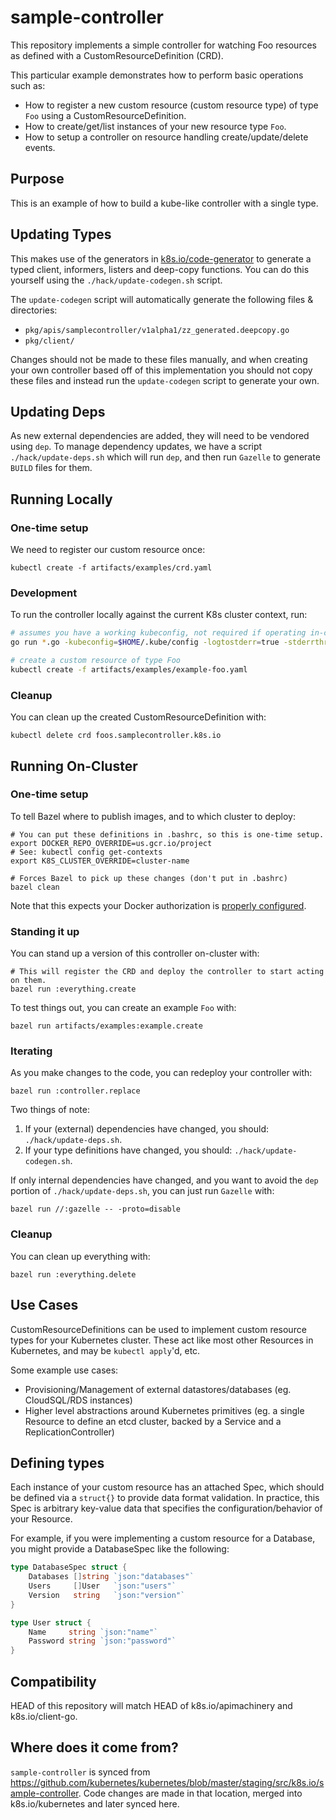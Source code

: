 # sample-controller

This repository implements a simple controller for watching Foo resources as
defined with a CustomResourceDefinition (CRD).

This particular example demonstrates how to perform basic operations such as:

* How to register a new custom resource (custom resource type) of type `Foo` using a CustomResourceDefinition.
* How to create/get/list instances of your new resource type `Foo`.
* How to setup a controller on resource handling create/update/delete events.

## Purpose

This is an example of how to build a kube-like controller with a single type.

## Updating Types 

This makes use of the generators in [k8s.io/code-generator](https://github.com/kubernetes/code-generator)
to generate a typed client, informers, listers and deep-copy functions. You can
do this yourself using the `./hack/update-codegen.sh` script.

The `update-codegen` script will automatically generate the following files &
directories:

* `pkg/apis/samplecontroller/v1alpha1/zz_generated.deepcopy.go`
* `pkg/client/`

Changes should not be made to these files manually, and when creating your own
controller based off of this implementation you should not copy these files and
instead run the `update-codegen` script to generate your own.


## Updating Deps

As new external dependencies are added, they will need to be vendored using `dep`.
To manage dependency updates, we have a script `./hack/update-deps.sh` which will
run `dep`, and then run `Gazelle` to generate `BUILD` files for them.


## Running Locally

### One-time setup

We need to register our custom resource once:
```shell
kubectl create -f artifacts/examples/crd.yaml
```

### Development

To run the controller locally against the current K8s cluster context, run:

```sh
# assumes you have a working kubeconfig, not required if operating in-cluster
go run *.go -kubeconfig=$HOME/.kube/config -logtostderr=true -stderrthreshold=INFO

# create a custom resource of type Foo
kubectl create -f artifacts/examples/example-foo.yaml

```

### Cleanup

You can clean up the created CustomResourceDefinition with:

```shell
kubectl delete crd foos.samplecontroller.k8s.io
```

## Running On-Cluster

### One-time setup

To tell Bazel where to publish images, and to which cluster to deploy:

```shell
# You can put these definitions in .bashrc, so this is one-time setup.
export DOCKER_REPO_OVERRIDE=us.gcr.io/project
# See: kubectl config get-contexts
export K8S_CLUSTER_OVERRIDE=cluster-name

# Forces Bazel to pick up these changes (don't put in .bashrc)
bazel clean
```

Note that this expects your Docker authorization is [properly configured](
https://github.com/bazelbuild/rules_docker#authorization).

### Standing it up

You can stand up a version of this controller on-cluster with:
```shell
# This will register the CRD and deploy the controller to start acting on them.
bazel run :everything.create
```

To test things out, you can create an example `Foo` with:
```shell
bazel run artifacts/examples:example.create
```

### Iterating

As you make changes to the code, you can redeploy your controller with:
```shell
bazel run :controller.replace
```

Two things of note:
1. If your (external) dependencies have changed, you should: `./hack/update-deps.sh`.
1. If your type definitions have changed, you should: `./hack/update-codegen.sh`.

If only internal dependencies have changed, and you want to avoid the `dep`
portion of `./hack/update-deps.sh`, you can just run `Gazelle` with:
```shell
bazel run //:gazelle -- -proto=disable
```

### Cleanup

You can clean up everything with:
```shell
bazel run :everything.delete
```

## Use Cases

CustomResourceDefinitions can be used to implement custom resource types for your Kubernetes cluster.
These act like most other Resources in Kubernetes, and may be `kubectl apply`'d, etc.

Some example use cases:

* Provisioning/Management of external datastores/databases (eg. CloudSQL/RDS instances)
* Higher level abstractions around Kubernetes primitives (eg. a single Resource to define an etcd cluster, backed by a Service and a ReplicationController)

## Defining types

Each instance of your custom resource has an attached Spec, which should be defined via a `struct{}` to provide data format validation.
In practice, this Spec is arbitrary key-value data that specifies the configuration/behavior of your Resource.

For example, if you were implementing a custom resource for a Database, you might provide a DatabaseSpec like the following:

``` go
type DatabaseSpec struct {
	Databases []string `json:"databases"`
	Users     []User   `json:"users"`
	Version   string   `json:"version"`
}

type User struct {
	Name     string `json:"name"`
	Password string `json:"password"`
}
```

## Compatibility

HEAD of this repository will match HEAD of k8s.io/apimachinery and
k8s.io/client-go.

## Where does it come from?

`sample-controller` is synced from
https://github.com/kubernetes/kubernetes/blob/master/staging/src/k8s.io/sample-controller.
Code changes are made in that location, merged into k8s.io/kubernetes and
later synced here.
